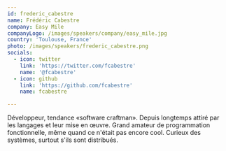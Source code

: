 ```yaml
---
id: frederic_cabestre
name: Frédéric Cabestre
company: Easy Mile
companyLogo: /images/speakers/company/easy_mile.jpg
country: 'Toulouse, France'
photo: /images/speakers/frederic_cabestre.png
socials:
  - icon: twitter
    link: 'https://twitter.com/fcabestre'
    name: '@fcabestre'
  - icon: github
    link: 'https://github.com/fcabestre'
    name: fcabestre

---
```


Développeur, tendance «software craftman». Depuis longtemps attiré par les langages et leur mise en œuvre. Grand amateur de programmation fonctionnelle, même quand ce n'était pas encore cool. Curieux des systèmes, surtout s'ils sont distribués.
